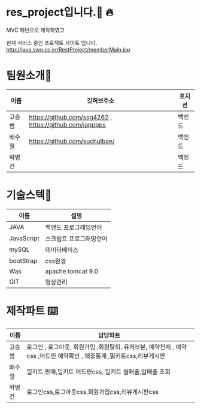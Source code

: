 # res_project입니다.🙏  🔥


MVC 패턴으로 제작하였고 


현재 서비스 중인 프로젝트 사이트 입니다.
http://java.swq.co.kr/RestProject/memberMain.jsp


# 팀원소개🙇
|이름|깃허브주소|포지션|
|------|---|---|
|고승범|https://github.com/ssg4262 , https://github.com/japppps|백엔드|
|배수철|https://github.com/suchulbae/|백엔드|
|박병건||백엔드|



# 기술스텍🔨
|이름|설명|
|------|---|
|JAVA|백앤드 프로그래밍언어|
|JavaScript|스크립트 프로그래밍언어|
|mySQL|데이터베이스|
|bootStrap|css환경|
|Was|apache tomcat 9.0|
|GIT|형상관리|



# 제작파트 ⌨️
|이름|담당파트|
|------|---|
|고승범|로그인  ,  로그아웃, 회원가입 ,회원탈퇴..유저부분, 예약전체 , 예약css ,어드민 예약확인 , 매출통계 ,밀키트css,리뷰게시판|
|배수철|밀키트 판매,밀키트 어드민css, 밀키트 월매출,일매출 조회|
|박병건|로그인css,로그아웃css,회원가입css,리뷰게시판css|


